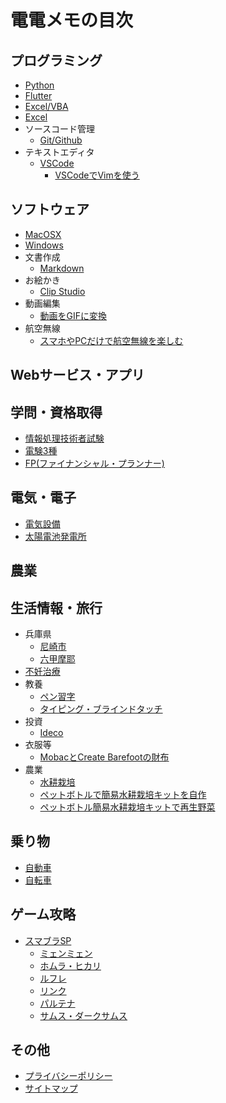 # 電電メモの目次

## プログラミング

- [Python](./python/index.md)
- [Flutter](./flutter/index.md)
- [Excel/VBA](./excel-vba/index.md)
- [Excel](./excel/index.md)
- ソースコード管理
    - [Git/Github](./git/index.md)
- テキストエディタ
    - [VSCode](./vscode/index.md)
        -  [VSCodeでVimを使う](./vscode/vscode-vim.md)
        
## ソフトウェア

- [MacOSX](./macosx/index.md)
- [Windows](./windows/index.md)
- 文書作成
    - [Markdown](./git/markdown.md)
- お絵かき
    - [Clip Studio](./clipstudio/index.md)
- 動画編集
    - [動画をGIFに変換](./movie-photo-edit/movie-to-gif.md)
- 航空無線
    - [スマホやPCだけで航空無線を楽しむ](./electricity/wireless/aviation-radio-smartphone-pc.md)

## Webサービス・アプリ



## 学問・資格取得

- [情報処理技術者試験](./it/index.md)
- [電験3種](./electricity/denken/index.md)
- [FP(ファイナンシャル・プランナー)](./fp/index.md)

## 電気・電子

- [電気設備](./electricity/electric-equipment/index.md)
- [太陽電池発電所](./electricity/solar/index.md)

## 農業



## 生活情報・旅行

- 兵庫県
    - [尼崎市](./life/hyogo-amagasaki.md)
    - [六甲摩耶](./trip/hyogo-rokko-maya.md)
- [不妊治療](./life/infertility_treatment.md)
- 教養
    - [ペン習字](./life/penmanship.md)
    - [タイピング・ブラインドタッチ](./life/typing-blind-touch.md)
- 投資
    - [Ideco](./fp/investment/ideco.md)
- 衣服等
    - [MobacとCreate Barefootの財布](./fashion/mobac-create-barefoot.md)
- 農業
    - [水耕栽培](./agriculture/hydroponics.md)
    - [ペットボトルで簡易水耕栽培キットを自作](./agriculture/hydroponics-plastic-bottle.md)
    - [ペットボトル簡易水耕栽培キットで再生野菜](./agriculture/hydroponics-regenerated-vegetables-plastic-bottle.md)

## 乗り物

- [自動車](./car/index.md)
- [自転車](./bicycle/index.md)


## ゲーム攻略

- [スマブラSP](./game/smash-bros/minmin.md)
    - [ミェンミェン](./game/smash-bros/minmin.md)
    - [ホムラ・ヒカリ](./game/smash-bros/homurahikari.md)
    - [ルフレ](./game/smash-bros/reflet.md)
    - [リンク](./game/smash-bros/link.md)
    - [パルテナ](./game/smash-bros/palutena.md)
    - [サムス・ダークサムス](./game/smash-bros/samus.md)

## その他

- [プライバシーポリシー](policy.md)
- [サイトマップ](sitemap.xml)


